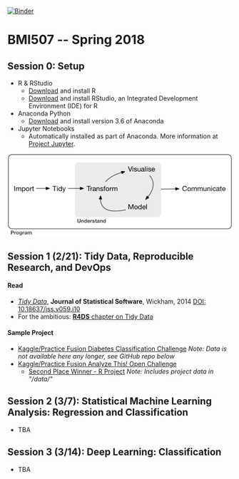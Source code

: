 
[![Binder](https://mybinder.org/badge.svg)](https://mybinder.org/v2/gh/UB-BiomedicalInformatics/BMI507-SP18/master)

# BMI507 -- Spring 2018

## Session 0: Setup
* R & RStudio
    * [Download](https://cloud.r-project.org/) and install R
    * [Download](https://www.rstudio.com/products/rstudio/download/#download) and install RStudio, an Integrated Development Environment (IDE) for R
* Anaconda Python
    * [Download](https://www.anaconda.com/download/) and install version 3.6 of Anaconda
* Jupyter Notebooks
    * Automatically installed as part of Anaconda. More information at [Project Jupyter](http://jupyter.org/).

![Data Science Workflow](images/data-science-workflow.png)

## Session 1 (2/21): Tidy Data, Reproducible Research, and DevOps
#### Read 
* [*Tidy Data*](http://dx.doi.org/10.18637/jss.v059.i10), **Journal of Statistical Software**, Wickham, 2014
[DOI:  10.18637/jss.v059.i10](http://dx.doi.org/10.18637/jss.v059.i10) 
* For the ambitious: [**R4DS** chapter on Tidy Data](http://r4ds.had.co.nz/tidy-data.html)

#### Sample Project
* [Kaggle/Practice Fusion Diabetes Classification Challenge](https://www.kaggle.com/c/pf2012-diabetes) *Note: Data is not available here any longer, see GitHub repo below*
* [Kaggle/Practice Fusion Analyze This! Open Challenge](https://www.kaggle.com/c/pf2012-at)
  * [Second Place Winner - R Project](https://github.com/yasminlucero/Kaggle) *Note: Includes project data in "/data/"*

## Session 2 (3/7): Statistical Machine Learning Analysis: Regression and Classification
* TBA

## Session 3 (3/14): Deep Learning: Classification
* TBA






